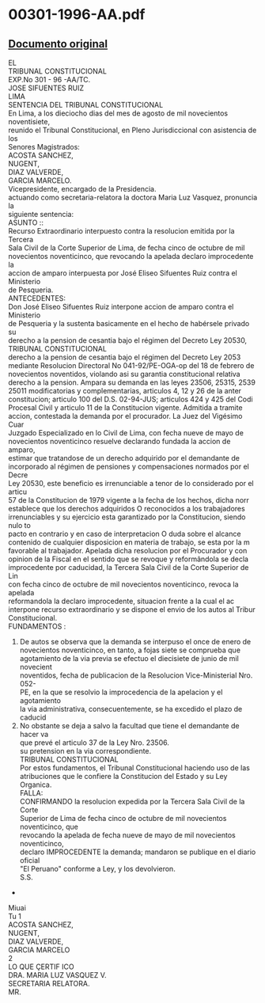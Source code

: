 
00301-1996-AA.pdf
=================
  
[Documento original](https://tc.gob.pe/jurisprudencia/1997/00301-1996-AA.pdf)  
---  
EL  
TRIBUNAL CONSTITUCIONAL  
EXP.No 301 - 96 -AA/TC.  
JOSE SIFUENTES RUIZ  
LIMA  
SENTENCIA DEL TRIBUNAL CONSTITUCIONAL  
En Lima, a los dieciocho dias del mes de agosto de mil novecientos noventisiete,  
reunido el Tribunal Constitucional, en Pleno Jurisdiccional con asistencia de los  
Senores Magistrados:  
ACOSTA SANCHEZ,  
NUGENT,  
DIAZ VALVERDE,  
GARCIA MARCELO.  
Vicepresidente, encargado de la Presidencia.  
actuando como secretaria-relatora la doctora Maria Luz Vasquez, pronuncia la  
siguiente sentencia:  
ASUNTO ::  
Recurso Extraordinario interpuesto contra la resolucion emitida por la Tercera  
Sala Civil de la Corte Superior de Lima, de fecha cinco de octubre de mil  
novecientos noventicinco, que revocando la apelada declaro improcedente la  
accion de amparo interpuesta por José Eliseo Sifuentes Ruiz contra el Ministerio  
de Pesqueria.  
ANTECEDENTES:  
Don José Eliseo Sifuentes Ruiz interpone accion de amparo contra el Ministerio  
de Pesqueria y la sustenta basicamente en el hecho de habérsele privado su  
derecho a la pension de cesantia bajo el régimen del Decreto Ley 20530,  
TRIBUNAL CONSTITUCIONAL  
derecho a la pension de cesantia bajo el régimen del Decreto Ley 2053  
mediante Resolucion Directoral No 041-92/PE-OGA-op del 18 de febrero de  
novecientos noventidos, violando asi su garantia constitucional relativa  
derecho a la pension. Ampara su demanda en las leyes 23506, 25315, 2539  
25011 modificatorias y complementarias, articulos 4, 12 y 26 de la anter  
constitucion; articulo 100 del D.S. 02-94-JUS; articulos 424 y 425 del Codi  
Procesal Civil y articulo 11 de la Constitucion vigente. Admitida a tramite  
accion, contestada la demanda por el procurador. La Juez del Vigésimo Cuar  
Juzgado Especializado en lo Civil de Lima, con fecha nueve de mayo de  
novecientos noventicinco resuelve declarando fundada la accion de amparo,  
estimar que tratandose de un derecho adquirido por el demandante de  
incorporado al régimen de pensiones y compensaciones normados por el Decre  
Ley 20530, este beneficio es irrenunciable a tenor de lo considerado por el articu  
57 de la Constitucion de 1979 vigente a la fecha de los hechos, dicha norr  
establece que los derechos adquiridos O reconocidos a los trabajadores  
irrenunciables y su ejercicio esta garantizado por la Constitucion, siendo nulo to  
pacto en contrario y en caso de interpretacion O duda sobre el alcance  
contenido de cualquier disposicion en materia de trabajo, se esta por la m  
favorable al trabajador. Apelada dicha resolucion por el Procurador y con  
opinion de la Fiscal en el sentido que se revoque y reformândola se decla  
improcedente por caducidad, la Tercera Sala Civil de la Corte Superior de Lin  
con fecha cinco de octubre de mil novecientos noventicinco, revoca la apelada  
reformandola la declaro improcedente, situacion frente a la cual el ac  
interpone recurso extraordinario y se dispone el envio de los autos al Tribur  
Constitucional.  
FUNDAMENTOS :  
1. De autos se observa que la demanda se interpuso el once de enero de  
novecientos noventicinco, en tanto, a fojas siete se comprueba que  
agotamiento de la via previa se efectuo el diecisiete de junio de mil novecient  
noventidos, fecha de publicacion de la Resolucion Vice-Ministerial Nro. 052-  
PE, en la que se resolvio la improcedencia de la apelacion y el agotamiento  
la via administrativa, consecuentemente, se ha excedido el plazo de caducid  
2. No obstante se deja a salvo la facultad que tiene el demandante de hacer va  
que prevé el articulo 37 de la Ley Nro. 23506.  
su pretension en la via correspondiente.  
TRIBUNAL CONSTITUCIONAL  
Por estos fundamentos, el Tribunal Constitucional haciendo uso de las  
atribuciones que le confiere la Constitucion del Estado y su Ley Organica.  
FALLA:  
CONFIRMANDO la resolucion expedida por la Tercera Sala Civil de la Corte  
Superior de Lima de fecha cinco de octubre de mil novecientos noventicinco, que  
revocando la apelada de fecha nueve de mayo de mil novecientos noventicinco,  
declaro IMPROCEDENTE la demanda; mandaron se publique en el diario oficial  
"El Peruano" conforme a Ley, y los devolvieron.  
S.S.  
-  
Miuai  
Tu 1  
ACOSTA SANCHEZ,  
NUGENT,  
DIAZ VALVERDE,  
GARCIA MARCELO  
2  
LO QUE ÇERTIF ICO  
DRA. MARIA LUZ VASQUEZ V.  
SECRETARIA RELATORA.  
MR.